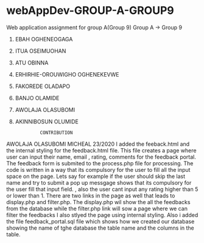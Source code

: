 # webAppDev-GROUP-A-GROUP9
Web application assignment for group A(Group 9)
Group A -> Group 9
1. EBAH OGHENEOGAGA
2. ITUA OSEIMUOHAN
3. ATU OBINNA
4. ERHIRHIE-OROUWIGHO  OGHENEKEVWE
5. FAKOREDE OLADAPO
6. BANJO OLAMIDE
7. AWOLAJA OLASUBOMI
8. AKINNIBOSUN OLUMIDE

                CONTRIBUTION

AWOLAJA OLASUBOMI MICHEAL 23/2020
I added the feeback.html and  the internal styling for the feedback.html file. This file creates a page where user can input their name, email , rating, comments for the feedback portal. The feedback form is submited to the process.php file for processing. The code is written in a way that its compulsory for the user to fill all the input space on the page. Lets say for example if the user should skip the last name and try to submit a pop up messgage shows that its compulsory for the user fill that input field.
, also the user cant input any rating higher than 5 or lower than 1. There are two links in the page as well that leads to display.php and filter.php. The display.php wil show the all the feedbacks from the database while the filter.php link will sow a page where we can filter the feedbacks I also  stlyed the page using internal styling.
Also i added the file feedback_portal.sql file which shows how we created our database showing the name of tghe database the table name and the columns in the table.